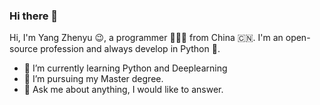### Hi there 👋

Hi, I'm Yang Zhenyu 😉, a programmer 👨🏻‍💻 from China 🇨🇳. I'm an open-source profession and always develop in Python 🐍.
- 🌱 I’m currently learning Python and Deeplearning
- 🤔 I’m pursuing my Master degree.
- 💬 Ask me about anything, I would like to answer.


<!--
**ResidualNS/ResidualNS** is a ✨ _special_ ✨ repository because its `README.md` (this file) appears on your GitHub profile.

Here are some ideas to get you started:

- 🔭 I’m currently working on ...
- 👯 I’m looking to collaborate on ...
- 📫 How to reach me: ...
- 😄 Pronouns: ...
- ⚡ Fun fact: ...
-->

